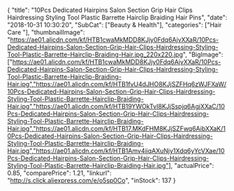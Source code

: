 {
	"title": "10Pcs Dedicated Hairpins Salon Section Grip Hair Clips Hairdressing Styling Tool Plastic Barrette Hairclip Braiding Hair Pins",
	"date": "2018-10-31 10:30:20",
	"SubCat": ["Beauty & Health"],
	"categories": ["Hair Care "],
	"thumbnailImage": "https://ae01.alicdn.com/kf/HTB1cwaMkMDD8KJjy0Fdq6AjvXXaR/10Pcs-Dedicated-Hairpins-Salon-Section-Grip-Hair-Clips-Hairdressing-Styling-Tool-Plastic-Barrette-Hairclip-Braiding-Hair.jpg_220x220.jpg",
	"BigImage": ["https://ae01.alicdn.com/kf/HTB1cwaMkMDD8KJjy0Fdq6AjvXXaR/10Pcs-Dedicated-Hairpins-Salon-Section-Grip-Hair-Clips-Hairdressing-Styling-Tool-Plastic-Barrette-Hairclip-Braiding-Hair.jpg","https://ae01.alicdn.com/kf/HTB1fvU4dJHO8KJjSZFHq6zWJFXaW/10Pcs-Dedicated-Hairpins-Salon-Section-Grip-Hair-Clips-Hairdressing-Styling-Tool-Plastic-Barrette-Hairclip-Braiding-Hair.jpg","https://ae01.alicdn.com/kf/HTB19YWOkTvI8KJjSspjq6AgjXXaC/10Pcs-Dedicated-Hairpins-Salon-Section-Grip-Hair-Clips-Hairdressing-Styling-Tool-Plastic-Barrette-Hairclip-Braiding-Hair.jpg","https://ae01.alicdn.com/kf/HTB17.MKdFHM8KJjSZFwq6AibXXaK/10Pcs-Dedicated-Hairpins-Salon-Section-Grip-Hair-Clips-Hairdressing-Styling-Tool-Plastic-Barrette-Hairclip-Braiding-Hair.jpg","https://ae01.alicdn.com/kf/HTB1Amv4iiqAXuNjy1Xdq6yYcVXae/10Pcs-Dedicated-Hairpins-Salon-Section-Grip-Hair-Clips-Hairdressing-Styling-Tool-Plastic-Barrette-Hairclip-Braiding-Hair.jpg"],
	"actualPrice": 0.85,
	"comparePrice": 1.21,
	"linkurl": "http://s.click.aliexpress.com/e/o5sp0Co",
	"inStock": 137
}
